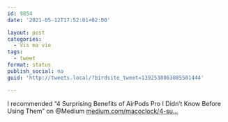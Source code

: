 ```yaml
---
id: 9854
date: '2021-05-12T17:52:01+02:00'

layout: post
categories:
  - Vis ma vie
tags:
  - tweet
format: status
publish_social: no
guid: 'http://tweets.local/?birdsite_tweet=1392538063805501444'

---
```


I recommended “4 Surprising Benefits of AirPods Pro I Didn’t Know Before Using Them” on @Medium [medium.com/macoclock/4-su…](https://medium.com/macoclock/4-surprising-benefits-of-airpods-pro-i-didnt-know-before-using-them-cf27d688146f?source=ifttt--------------1)